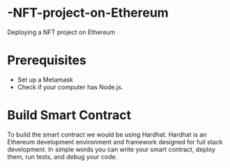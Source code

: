 # -NFT-project-on-Ethereum
Deploying a NFT project on Ethereum


# Prerequisites  

- Set up a Metamask 
- Check if your computer has Node.js. 

# Build Smart Contract

To build the smart contract we would be using Hardhat. Hardhat is an Ethereum development environment and framework designed for full stack development. In simple words you can write your smart contract, deploy them, run tests, and debug your code.

  
   
